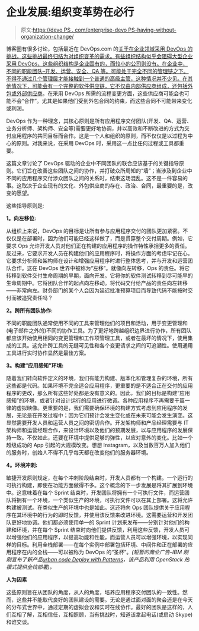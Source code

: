 # 企业发展:组织变革势在必行

> 原文:[https://devo PS . com/enterprise-devo PS-having-without-organization-change/](https://devops.com/enterprise-devops-happening-without-organizational-change/)

博客圈有很多讨论，包括最近在 DevOps.com 的[关于在企业领域采用 DevOps 的挑战。这些挑战最终归结为对组织变革的需求。有些组织结构似乎会阻碍大型企业采用 DevOps，这些组织结构是企业固有的，而较小的公司则没有。在企业中，不同的职能团队–开发、运营、安全、QA 等。可能处于完全不同的管理链之下。不得不通过几个管理层才能接触到一个普通的高级主管，这种情况并不少见。在其他情况下，可能会有一个完整的软件供应链，它不仅由内部供应商组成，还包括](https://devops.com/blogs/devops-adoption-enterprises-part-2-2/)[外包或外部供应商](https://sdarchitect.wordpress.com/2014/06/10/devops-vs-outsourcing/ "DevOps vs outsourcing")。在采用 DevOps 所需的流程变更方面，这些供应商可能会也可能不会“合作”。尤其是如果他们受到外包合同的约束，而这些合同不可能带来变化或利润。

DevOps 作为一种理念，其核心原则是所有应用程序交付团队(开发、QA、运营、业务分析师、架构师、安全等)需要更好地协调，并以高效和不断改进的方式为交付应用程序的共同目标而合作。这是一个人和组织的原则，而不仅仅是以过程为中心的原则。对我来说，在采用 DevOps 时，采用这一点比任何过程或工具都重要。

这篇文章讨论了 DevOps 驱动的企业中不同团队的联合应该基于的关键指导原则。它们旨在改善这些团队之间的协作，并打破众所周知的“墙”；当涉及到企业中不同的应用程序交付涉众团队之间的关系时，结束这场混乱。这不是一件容易的事。这取决于企业现有的文化、外包供应商的存在、政治、合同，最重要的是，改变的愿望。

这些指导原则是:

**1。向左移位:**

从组织上来说，DevOps 的目标是让所有参与应用程序交付的团队更加紧密。不仅仅是在部署时，因为他们可能已经这样做了，而是贯穿整个交付周期。例如，它要求 Ops 允许开发人员对他们正在构建的应用程序的操作特性承担更多的责任。反过来，它要求开发人员在构建他们的应用程序时，将操作方面的考虑牢记在心。它要求分析师和架构师在设计和增强应用程序时进行整体思考，并与开发和运营团队合作。这在 DevOps 世界中被称为“左移”。就像向左转移，Ops 的责任。将它转移到软件交付生命周期的早期，面向开发。它将你的软件测试转移到尽可能早的生命周期中。它将团队合作的起点向左移动。将代码交付给产品的责任向左转移——非常向左。财务部门的某个人会因为延迟批准预算项目而导致代码不能按时交付而被追究责任吗？

**2。跨所有团队协作:**

不同的职能团队通常使用不同的工具来管理他们的项目和活动，用于变更管理和(电子邮件之外的)不同的协作工具。为了更好地跨越组织边界进行协作，所有团队都应该开始使用相同的变更管理和工作项管理工具，或者在最坏的情况下，使用集成的工具。这允许跨工具的无缝可见性和各个变更请求之间的可追溯性。使用通用工具进行实时协作显然是最佳方案。

**3。构建“应用感知”环境:**

随着我们转向软件定义的环境，我们有能力构建、版本化和管理复杂的环境，所有这些都是代码。如果环境不完全适合应用程序，更重要的是不适合正在交付的应用程序的更改，那么所有这些好处都是没有意义的。因此，我们的目标是构建“应用感知”的环境，或者针对设计运行的应用进行微调。各种应用程序不再需要千篇一律的虚拟映像。更重要的是，我们需要确保环境的构建方式考虑到应用程序的发展，无论是在开发过程中；因为它们预计会发生变化或在未来可能会发生演变。这显然需要开发人员和运营人员之间的密切合作。开发架构师和产品经理需要与 IT 架构师和运营经理合作，来设计环境以及他们的预期发展，以与应用程序的发展保持一致。不仅如此，还要在环境中提供足够的弹性，以应对意外的变化。比如一个超级成功的 App 引起的大规模改变。想想 Instagram，以及当数百万人加入他们的服务时，创始人不得不几乎每天都在改变他们的服务器环境。

**4。环境冲刺:**

敏捷开发原则规定，在每个冲刺阶段结束时，开发人员都有一个构建。一个运行的可执行构建，即使在功能方面做得不多。这个概念的下一步发展是将其扩展到环境中。这意味着在每个 Sprint 结束时，开发团队将拥有一个可执行文件，而运营团队将拥有一个环境，一个类似生产的环境，可执行文件可以在其上部署。这将允许构建被测试。在类似生产的环境中也是如此。这还将向 Ops 团队提供关于应用程序在其环境中的行为的即时反馈，并使用该反馈来改进环境。这需要运营和开发团队更好地协调。他们都必须使用单一的 Sprint 计划来发布——分别针对他们的构建和环境，并在每个 Sprint 结束时向他们提供反馈，利用这些反馈，开发人员可以增强他们的应用程序，以提高功能和性能，而运营人员可以增强环境，以实现同样的目标。利用全栈部署——在每个实例中部署包括环境、中间件和正在部署的应用程序在内的全栈——可以被称为 DevOps 的“圣杯”。*(短暂的商业广告–IBM 刚刚宣布了新产品[urban code Deploy with Patterns](https://www-03.ibm.com/software/products/en/ucdep-patterns)，该产品利用 OpenStack 热模式提供全栈部署)。*

**人为因素**

这些原则旨在从团队的角度，从人的角度，培养应用程序交付团队的一致性。然而，这些并不能取代良好的团队建设的需要。无论是通过面对面的聚会还是在今天的分布式世界中，通过定期的虚拟会议和实时在线协作。最好的团队是这样的，人们互相了解，互相信任，互相照顾，当有挑战时，知道该拿起电话(或启动 Skype)和谁交谈。